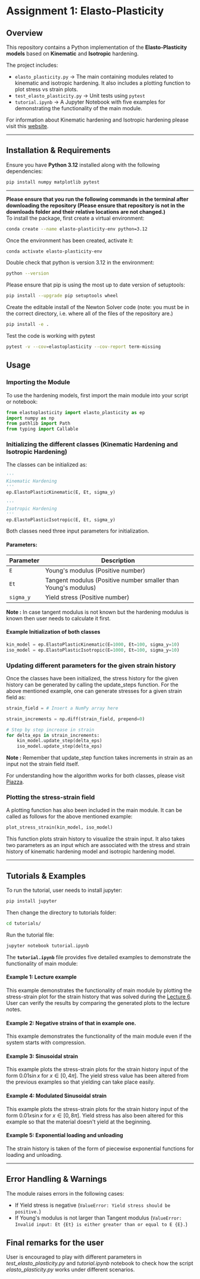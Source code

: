 # **Assignment 1: Elasto-Plasticity**  

## **Overview**  
This repository contains a Python implementation of the **Elasto-Plasticity models** based on **Kinematic** and **Isotropic** hardening.  

The project includes:  
- `elasto_plasticity.py` → The main containing modules related to kinematic and isotropic hardening. It also includes a plotting function to plot stress vs strain plots.
- `test_elasto_plasticity.py` → Unit tests using `pytest`  
- `tutorial.ipynb` → A Jupyter Notebook with five examples for demonstrating the functionality of the main module.

For information about Kinematic hardening and Isotropic hardening please visit this [website](https://www.fidelisfea.com/post/isotropic-kinematic-or-mixed-mode-which-hardening-model-for-your-abaqus-fea-analysis).

---

## **Installation & Requirements**  
Ensure you have **Python 3.12** installed along with the following dependencies:  

```bash
pip install numpy matplotlib pytest
```

---
**Please ensure that you run the following commands in the terminal after downloading the repository (Please ensure that repository is not in the downloads folder and their relative locations are not changed.)**\
To install the package, first create a virtual environment:
```bash
conda create --name elasto-plasticity-env python=3.12
```
Once the environment has been created, activate it:
```bash
conda activate elasto-plasticity-env
```
Double check that python is version 3.12 in the environment:
```bash
python --version
```
Please ensure that pip is using the most up to date version of setuptools:
```bash
pip install --upgrade pip setuptools wheel
```
Create the editable install of the Newton Solver code (note: you must be in the correct directory, i.e. where all of the files of the repository are.)
```bash
pip install -e .
```
Test the code is working with pytest
```bash
pytest -v --cov=elastoplasticity --cov-report term-missing
```

## **Usage**  
### **Importing the Module**  
To use the hardening models, first import the main module into your script or notebook:  

```python
from elastoplasticity import elasto_plasticity as ep
import numpy as np
from pathlib import Path
from typing import Callable
```

### **Initializing the different classes (Kinematic Hardening and Isotropic Hardening)**  
The classes can be initialized as:  

```python
'''
Kinematic Hardening
'''
ep.ElastoPlasticKinematic(E, Et, sigma_y)
```
```python
'''
Isotropic Hardening
'''
ep.ElastoPlasticIsotropic(E, Et, sigma_y)
```

Both classes need three input parameters for initialization.
#### **Parameters:**  
| Parameter   | Description |
|------------|-------------|
| `E`        | Young's modulus (Positive number) |
| `Et`        | Tangent modulus (Positive number smaller than Young's modulus) |
| `sigma_y`  | Yield stress (Positive number) |

**Note :** In case tangent modulus is not known but the hardening modulus is known then user needs to calculate it first.
#### **Example Initialization of both classes**  
```python
kin_model = ep.ElastoPlasticKinematic(E=1000, Et=100, sigma_y=10)
iso_model = ep.ElastoPlasticIsotropic(E=1000, Et=100, sigma_y=10)
```
### **Updating different parameters for the given strain history**

Once the classes have been initialized, the stress history for the given history can be generated by calling the update_steps function. For the above mentioned example, one can generate stresses for a given strain field as:

```python
strain_field = # Insert a NumPy array here

strain_increments = np.diff(strain_field, prepend=0)

# Step by step increase in strain
for delta_eps in strain_increments:
    kin_model.update_step(delta_eps)
    iso_model.update_step(delta_eps)
```
**Note :** Remember that update_step function takes increments in strain as an input not the strain field itself.

For understanding how the algorithm works for both classes, please visit [Piazza](https://cdn-uploads.piazza.com/paste/k7mp12pmibt1h5/b5b1c1452bb2d319f8da45dc127c5bf8422307ff85d4ae549bb49639fc9a64bd/Copy_of_Lecture_6_Blank.pdf).

### Plotting the stress-strain field
A plotting function has also been included in the main module. It can be called as follows for the above mentioned example:
```python
plot_stress_strain(kin_model, iso_model)
```
This function plots strain history to visualize the strain input. It also takes two parameters as an input which are associated with the stress and strain history of kinematic hardening model and isotropic hardening model.

---

## **Tutorials & Examples**  
To run the tutorial, user needs to install jupyter:
```bash
pip install jupyter
```
Then change the directory to tutorials folder:
```bash
cd tutorials/
```
Run the tutorial file:
```bash
jupyter notebook tutorial.ipynb
```
The **`tutorial.ipynb`** file provides five detailed examples to demonstrate the functionality of main module:  
#### Example 1: Lecture example
This example demonstrates the functionality of main module by plotting the stress-strain plot for the strain history that was solved during the [Lecture 6](https://cdn-uploads.piazza.com/paste/k7mp12pmibt1h5/b5b1c1452bb2d319f8da45dc127c5bf8422307ff85d4ae549bb49639fc9a64bd/Copy_of_Lecture_6_Blank.pdf). User can verify the results by comparing the generated plots to the lecture notes.
#### Example 2: Negative strains of that in example one.
This example demonstrates the functionality of the main module even if the system starts with compression.
#### Example 3: Sinusoidal strain
This example plots the stress-strain plots for the strain history input of the form $0.01\sin{x}$ for $x \in [0,4\pi]$.
The yield stress value has been altered from the previous examples so that yielding can take place easily.
#### Example 4: Modulated Sinusoidal strain
This example plots the stress-strain plots for the strain history input of the form $0.01x\sin{x}$ for $x \in [0, 8\pi]$. Yield stress has also been altered for this example so that the material doesn't yield at the beginning.
#### Example 5: Exponential loading and unloading
The strain history is taken of the form of piecewise exponential functions for loading and unloading.

---

## **Error Handling & Warnings**  
The module raises errors in the following cases:  
- If Yield stress is negative (`ValueError: Yield stress should be positive.`)  
- If Young's modulus is not larger than Tangent modulus (`ValueError: Invalid input: Et {Et} is either greater than or equal to E {E}.`)

## Final remarks for the user
User is encouraged to play with different parameters in *test_elasto_plasticity.py* and *tutorial.ipynb* notebook to check how the script *elasto_plasticity.py* works under different scenarios.
